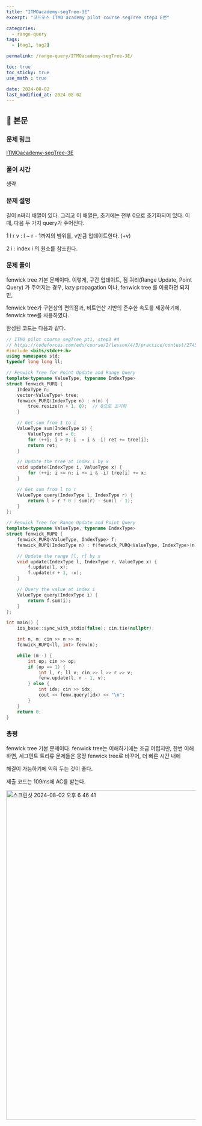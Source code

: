 ```yaml
---
title: "ITMOacademy-segTree-3E"
excerpt: "코드포스 ITMO academy pilot course segTree step3 E번"

categories:
  - range-query
tags:
  - [tag1, tag2]

permalink: /range-query/ITMOacademy-segTree-3E/

toc: true
toc_sticky: true
use_math : true

date: 2024-08-02
last_modified_at: 2024-08-02
---
```


## 🦥 본문

### 문제 링크

[ITMOacademy-segTree-3E](https://codeforces.com/edu/course/2/lesson/4/3/practice/contest/274545/problem/E)

### 풀이 시간

생략

### 문제 설명

길이 n짜리 배열이 있다. 그리고 이 배열은, 초기에는 전부 0으로 초기화되어 있다. 이때, 다음 두 가지 query가 주어진다. 

1 l r v : l ~ r - 1까지의 범위를, v만큼 업데이트한다. (+v)

2 i : index i 의 원소를 참조한다. 

### 문제 풀이

fenwick tree 기본 문제이다. 이렇게, 구간 업데이트, 점 쿼리(Range Update, Point Query) 가 주어지는 경우, lazy propagation 이나, fenwick tree 를 이용하면 되지만, 

fenwick tree가 구현상의 편의점과, 비트연산 기반의 준수한 속도를 제공하기에, fenwick tree를 사용하였다. 

완성된 코드는 다음과 같다. 

```cpp
// ITMO pilot course segTree pt1, step3 #4
// https://codeforces.com/edu/course/2/lesson/4/3/practice/contest/274545/problem/D
#include <bits/stdc++.h>
using namespace std;
typedef long long ll;

// Fenwick Tree for Point Update and Range Query
template<typename ValueType, typename IndexType>
struct fenwick_PURQ {
    IndexType n;
    vector<ValueType> tree;
    fenwick_PURQ(IndexType n) : n(n) {
        tree.resize(n + 1, 0);  // 0으로 초기화
    }

    // Get sum from 1 to i
    ValueType sum(IndexType i) {
        ValueType ret = 0;
        for (++i; i > 0; i -= i & -i) ret += tree[i];
        return ret;
    }

    // Update the tree at index i by x
    void update(IndexType i, ValueType x) {
        for (++i; i <= n; i += i & -i) tree[i] += x;
    }

    // Get sum from l to r
    ValueType query(IndexType l, IndexType r) {
        return l > r ? 0 : sum(r) - sum(l - 1);
    }
};

// Fenwick Tree for Range Update and Point Query
template<typename ValueType, typename IndexType>
struct fenwick_RUPQ {
    fenwick_PURQ<ValueType, IndexType> f;
    fenwick_RUPQ(IndexType n) : f(fenwick_PURQ<ValueType, IndexType>(n)) {}

    // Update the range [l, r] by x
    void update(IndexType l, IndexType r, ValueType x) {
        f.update(l, x);
        f.update(r + 1, -x);
    }

    // Query the value at index i
    ValueType query(IndexType i) {
        return f.sum(i);
    }
};

int main() {
    ios_base::sync_with_stdio(false); cin.tie(nullptr);

    int n, m; cin >> n >> m;
    fenwick_RUPQ<ll, int> fenw(n);

    while (m--) {
        int op; cin >> op;
        if (op == 1) {
            int l, r; ll v; cin >> l >> r >> v;
            fenw.update(l, r - 1, v);  
        } else {
            int idx; cin >> idx;
            cout << fenw.query(idx) << "\n";  
        }
    }
    return 0;
}
```

### 총평 

fenwick tree 기본 문제이다. fenwick tree는 이해하기에는 조금 어렵지만, 한번 이해하면, 세그먼트 트리류 문제들은 몽땅 fenwick tree로 바꾸어, 더 빠른 시간 내에 

해결이 가능하기에 익혀 두는 것이 좋다. 

제출 코드는 109ms에 AC를 받는다. 

<img width="874" alt="스크린샷 2024-08-02 오후 6 46 41" src="https://github.com/user-attachments/assets/e9fbf3c2-1283-4ca5-83b7-2999c98a05a0">




